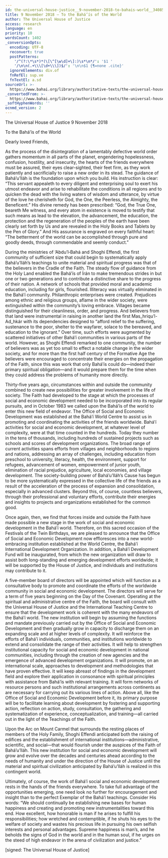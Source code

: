 ```yaml
---
id: the-universal-house-justice__9-november-2018-to-bahais-world__3408502811__en
title: 9 November 2018 – To the Bahá’ís of the World
author: The Universal House of Justice
access: research
language: en
priority: 10
wordsCount: 1402
_conversionOpts:
  encoding: UTF-8
  reconvert: true
  postPatterns:
    '/^(?:\*\s*)*(\[\^[\w\d]+\]:)\s*\n*/': '$1 '
    '/\n\n(.+\\\[\d+\\\])$/': '\n\n$1 {¶=none .cite}'
  ignoreElements: div.of
  fnRefEl: sup.ve
  fnTextEl: a.sd
sourceUrl: >-
  https://www.bahai.org/library/authoritative-texts/the-universal-house-of-justice/messages/20181109_001/20181109_001.xhtml
_convertedFrom: >-
  https://www.bahai.org/library/authoritative-texts/the-universal-house-of-justice/messages/20181109_001/20181109_001.xhtml
_softHyphenWords: ''
ocnmd_version: 2
---
```

The Universal House of Justice
9 November 2018

To the Bahá’ís of the World

Dearly loved Friends,

As the process of the disintegration of a lamentably defective world order gathers momentum in all parts of the planet, engendering hopelessness, confusion, hostility, and insecurity, the hearts of the friends everywhere must be assured, their eyes clear-sighted, their feet firm, as they work patiently and sacrificially to raise a new order in its stead. The guidance of Bahá’u’lláh is the foundation upon which you build. His instruction is clear: “This servant appealeth to every diligent and enterprising soul to exert his utmost endeavor and arise to rehabilitate the conditions in all regions and to quicken the dead with the living waters of wisdom and utterance, by virtue of the love he cherisheth for God, the One, the Peerless, the Almighty, the Beneficent.” His divine remedy has been prescribed: “God, the True One, beareth Me witness, and every atom in existence is moved to testify that such means as lead to the elevation, the advancement, the education, the protection and the regeneration of the peoples of the earth have been clearly set forth by Us and are revealed in the Holy Books and Tablets by the Pen of Glory.” And His assurance is engraved on every faithful heart: “The betterment of the world can be accomplished through pure and goodly deeds, through commendable and seemly conduct.”

During the ministries of ‘Abdu’l‑Bahá and Shoghi Effendi, the first community of sufficient size that could begin to systematically apply Bahá’u’lláh’s teachings to unite material and spiritual progress was that of the believers in the Cradle of the Faith. The steady flow of guidance from the Holy Land enabled the Bahá’ís of Írán to make tremendous strides in but one or two generations and to contribute a distinctive share to the progress of their nation. A network of schools that provided moral and academic education, including for girls, flourished. Illiteracy was virtually eliminated in the Bahá’í community. Philanthropic enterprises were created. Prejudices among ethnic and religious groups, aflame in the wider society, were extinguished within the community’s loving embrace. Villages became distinguished for their cleanliness, order, and progress. And believers from that land were instrumental in raising in another land the first Mas_hriqu’l-Ad_hkár with its dependencies designed to “afford relief to the suffering, sustenance to the poor, shelter to the wayfarer, solace to the bereaved, and education to the ignorant.” Over time, such efforts were augmented by scattered initiatives of other Bahá’í communities in various parts of the world. However, as Shoghi Effendi remarked to one community, the number of believers was as yet too small to effect a notable change in the wider society, and for more than the first half century of the Formative Age the believers were encouraged to concentrate their energies on the propagation of the Faith, since this was work that only Bahá’ís could do—indeed their primary spiritual obligation—and it would prepare them for the time when they could address the problems of humanity more directly.

Thirty-five years ago, circumstances within and outside the community combined to create new possibilities for greater involvement in the life of society. The Faith had developed to the stage at which the processes of social and economic development needed to be incorporated into its regular pursuits, and in October 1983 we called upon the Bahá’ís of the world to enter this new field of endeavor. The Office of Social and Economic Development was established at the Bahá’í World Centre to assist us in promoting and coordinating the activities of the friends worldwide. Bahá’í activities for social and economic development, at whatever level of complexity, were at that time counted in the hundreds. Today they number in the tens of thousands, including hundreds of sustained projects such as schools and scores of development organizations. The broad range of current activities spans efforts from villages and neighborhoods to regions and nations, addressing an array of challenges, including education from preschool to university, literacy, health, the environment, support for refugees, advancement of women, empowerment of junior youth, elimination of racial prejudice, agriculture, local economies, and village development. The society-building power of Bahá’u’lláh’s Cause has begun to be more systematically expressed in the collective life of the friends as a result of the acceleration of the process of expansion and consolidation, especially in advanced clusters. Beyond this, of course, countless believers, through their professional and voluntary efforts, contribute their energies and insights to projects and organizations established for the common good.

Once again, then, we find that forces inside and outside the Faith have made possible a new stage in the work of social and economic development in the Bahá’í world. Therefore, on this sacred occasion of the Festivals of the Twin Birthdays, we are pleased to announce that the Office of Social and Economic Development now effloresces into a new world-embracing institution established at the World Centre, the Bahá’í International Development Organization. In addition, a Bahá’í Development Fund will be inaugurated, from which the new organization will draw to assist both long-standing and emerging development efforts worldwide; it will be supported by the House of Justice, and individuals and institutions may contribute to it.

A five-member board of directors will be appointed which will function as a consultative body to promote and coordinate the efforts of the worldwide community in social and economic development. The directors will serve for a term of five years beginning on the Day of the Covenant. Operating at the spiritual and administrative centre of the Faith, the board will consult with the Universal House of Justice and the International Teaching Centre to ensure that the development work is coherent with the many endeavors of the Bahá’í world. The new institution will begin by assuming the functions and mandate previously carried out by the Office of Social and Economic Development and then gradually grow in capacity to discharge them on an expanding scale and at higher levels of complexity. It will reinforce the efforts of Bahá’í individuals, communities, and institutions worldwide to extend and consolidate the range of their activities. It will help to strengthen institutional capacity for social and economic development in national communities, including through the creation of new agencies and the emergence of advanced development organizations. It will promote, on an international scale, approaches to development and methodologies that have proven effective. It will keep abreast of findings in the development field and explore their application in consonance with spiritual principles with assistance from Bahá’ís with relevant training. It will form networks of resource persons and such institutional arrangements across continents as are necessary for carrying out its various lines of action. Above all, like the Office of Social and Economic Development before it, its primary purpose will be to facilitate learning about development by fostering and supporting action, reflection on action, study, consultation, the gathering and systematization of experience, conceptualization, and training—all carried out in the light of the Teachings of the Faith.

Upon the Arc on Mount Carmel that surrounds the resting places of members of the Holy Family, Shoghi Effendi anticipated both the raising of edifices and the establishment of international institutions—administrative, scientific, and social—that would flourish under the auspices of the Faith of Bahá’u’lláh. This new institution for social and economic development will grow and evolve over the decades and centuries ahead according to the needs of humanity and under the direction of the House of Justice until the material and spiritual civilization anticipated by Bahá’u’lláh is realized in this contingent world.

Ultimately, of course, the work of Bahá’í social and economic development rests in the hands of the friends everywhere. To take full advantage of the opportunities emerging, one need look no further for encouragement and insight than to the perfect Exemplar of the Bahá’í teachings. Consider His words: “We should continually be establishing new bases for human happiness and creating and promoting new instrumentalities toward this end. How excellent, how honorable is man if he arises to fulfill his responsibilities; how wretched and contemptible, if he shuts his eyes to the welfare of society and wastes his precious life in pursuing his own selfish interests and personal advantages. Supreme happiness is man’s, and he beholds the signs of God in the world and in the human soul, if he urges on the steed of high endeavor in the arena of civilization and justice.”

\[signed: The Universal House of Justice\]
